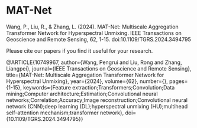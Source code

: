 # MAT-Net
Wang, P., Liu, R., & Zhang, L. (2024). MAT-Net: Multiscale Aggregation Transformer Network for Hyperspectral Unmixing. IEEE Transactions on Geoscience and Remote Sensing, 62, 1-15. doi:10.1109/TGRS.2024.3494795

Please cite our papers if you find it useful for your research. 

@ARTICLE{10749967,
  author={Wang, Pengrui and Liu, Rong and Zhang, Liangpei},
  journal={IEEE Transactions on Geoscience and Remote Sensing}, 
  title={MAT-Net: Multiscale Aggregation Transformer Network for Hyperspectral Unmixing}, 
  year={2024},
  volume={62},
  number={},
  pages={1-15},
  keywords={Feature extraction;Transformers;Convolution;Data mining;Computer architecture;Estimation;Convolutional neural networks;Correlation;Accuracy;Image reconstruction;Convolutional neural network (CNN);deep learning (DL);hyperspectral unmixing (HU);multihead self-attention mechanism;transformer network},
  doi={10.1109/TGRS.2024.3494795}}
